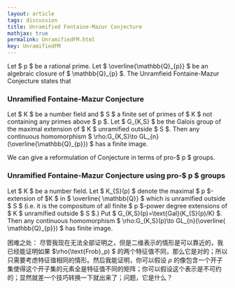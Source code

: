 ```yaml
---
layout: article
tags: discussion
title: Unramified Fontaine-Mazur Conjecture
mathjax: true
permalink: UnramifiedFM.html
key: UnramifiedFM
---
```


<p> Let $ p $ be a rational prime. Let $ \overline{\mathbb{Q}_{p}} $ be an algebraic closure of $ \mathbb{Q}_{p} $. The Unramfieid Fontaine-Mazur Conjecture states that </p>
  
### Unramified Fontaine-Mazur Conjecture
Let $ K $ be a number field and $ S $ a finite set of primes of $ K $ not containing any primes above $ p $. Let $  G_{K,S} $ be the Galois group of the maximal extension of $ K $ unramified outside $ S $. Then any continuous homomorphism $ \rho:G_{K,S}\to GL_{n}(\overline{\mathbb{Q}_{p}}) $ has a finite image.</p>
  
We can give a reformulation of Conjecture in terms of pro-$ p $ groups.
  
### Unramified Fontaine-Mazur Conjecture using pro-$ p $ groups
Let $ K $ be a number field.  Let $ K_{S}(p) $ denote the maximal $ p $-extension of $K $ in $ \overline{ \mathbb{Q}} $ which is unramified outside $ S $ (i.e. it is the compositum of all finite $ p $-power degree extensions of $ K $ unramified outside $ S $.) Put $ G_{K,S}(p)=\text{Gal}(K_{S}(p)/K) $. Then any continuous homomorphism $ \rho:G_{K,S}(p)\to GL_{n}(\overline{ \mathbb{Q}_{p}}) $ has finite image.

困难之处：
尽管我现在无法全部证明之，但是二维表示的情形是可以靠近的，我已经能证明如果 $\rho(\text{Frob}_p) $ 的两个特征值不同，那么它是对的；所以只需要考虑特征值相同的情形。然后我能证明，你可以假设 $\rho$ 的像包含一个开子集使得这个开子集的元素全是特征值不同的矩阵；你可以假设这个表示是不可约的；显然就差一个技巧转换一下就出来了；问题，它是什么？
